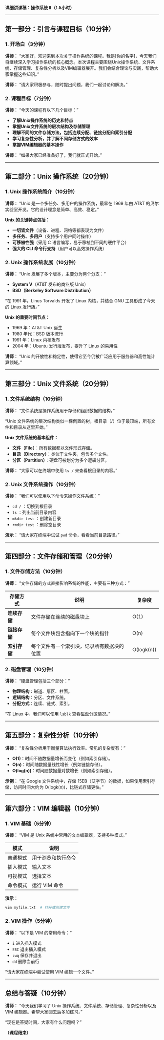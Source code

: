 **详细讲课稿：操作系统 II（1.5小时）**

---

## **第一部分：引言与课程目标（10分钟）**

### **1. 开场白（3分钟）**

**讲师：**
“大家好，欢迎来到本次关于操作系统的课程。我是[你的名字]，今天我们将继续深入学习操作系统的核心概念。本次课程主要围绕Unix操作系统、文件系统、存储管理、复杂性分析以及VIM编辑器展开。我们会结合理论与实践，帮助大家掌握这些知识。”

**讲师：**
“请大家积极参与，随时提出问题，我们一起讨论和解决。”

### **2. 课程目标（7分钟）**

**讲师：**
“今天的课程有以下几个目标：”

- **了解Unix操作系统的历史和特点**
- **掌握Unix文件系统的层次结构及存储管理**
- **理解不同的文件存储方法，包括连续分配、链接分配和索引分配**
- **学习复杂性分析，并了解不同存储方式的效率**
- **掌握VIM编辑器的基本操作**

**讲师：**
“如果大家已经准备好了，我们就正式开始。”

---

## **第二部分：Unix 操作系统（20分钟）**

### **1. Unix 操作系统简介（10分钟）**

**讲师：**
“Unix 是一个多任务、多用户的操作系统，最早在 1969 年由 AT&T 的贝尔实验室开发。它的设计理念是简单、高效、稳定。”

**Unix 的关键特点包括：**
- **一切皆文件**（设备、进程、网络等都表现为文件）
- **多任务、多用户**（支持多个用户同时操作）
- **可移植性强**（采用 C 语言编写，易于移植到不同的硬件平台）
- **强大的 CLI 命令行支持**（用户可以高效操作系统）

### **2. Unix 操作系统发展（10分钟）**

**讲师：**
“Unix 发展了多个版本，主要分为两个分支：”
- **System V**（AT&T 发布的商业版 Unix）
- **BSD（Berkeley Software Distribution）**

“在 1991 年，Linus Torvalds 开发了 Linux 内核，并结合 GNU 工具形成了今天的 Linux 发行版。”

**Unix 的重要时间节点：**
- 1969 年：AT&T Unix 诞生
- 1980 年代：BSD 版本流行
- 1991 年：Linux 内核发布
- 2004 年：Ubuntu 发行版发布，提升了 Linux 的易用性

**讲师：**
“Unix 的开放性和稳定性，使得它至今仍被广泛应用于服务器和高性能计算领域。”

---

## **第三部分：Unix 文件系统（20分钟）**

### **1. 文件系统结构（10分钟）**

**讲师：**
“文件系统是操作系统用于存储和组织数据的结构。”

“Unix 文件系统的层次结构类似一棵倒置的树，根目录（/）位于最顶端，所有文件和目录从这里开始。”

**Unix 文件系统的基本组件：**
- **文件（File）**：所有数据都以文件形式存储。
- **目录（Directory）**：类似于文件夹，包含多个文件。
- **分区（Partition）**：硬盘可被划分为多个逻辑分区。

**讲师：**
“大家可以在终端中使用 `ls /` 来查看根目录的内容。”

### **2. Unix 文件系统操作（10分钟）**

**讲师：**
“我们可以使用以下命令来操作文件系统：”
- `cd /` ：切换到根目录
- `ls` ：列出当前目录内容
- `mkdir test` ：创建新目录
- `rmdir test` ：删除空目录

**演示：**
“请大家在终端中试试 `pwd` 命令，看看当前目录路径。”

---

## **第四部分：文件存储和管理（20分钟）**

### **1. 文件存储方法（10分钟）**

**讲师：**
“文件存储的方式直接影响系统的性能，主要有三种方式：”

| 存储方式 | 说明 | 复杂度 |
|----------|---------------------|------|
| **连续存储** | 文件存储在连续的磁盘块上 | O(1) |
| **链接存储** | 每个文件块包含指向下一个块的指针 | O(n) |
| **索引存储** | 每个文件有一个索引块，记录所有数据块的位置 | O(logk(n)) |

### **2. 磁盘管理（10分钟）**

**讲师：**
“硬盘管理包括三个部分：”
- **物理结构**：磁道、扇区、柱面。
- **逻辑结构**：分区、文件系统。
- **分配方式**：连续、链式、索引。

“在 Linux 中，我们可以使用 `lsblk` 查看磁盘分区情况。”

---

## **第五部分：复杂性分析（10分钟）**

**讲师：**
“复杂性分析用于衡量算法执行效率。常见的复杂度有：”
- **O(1)**：时间不随数据量增长而变化（例如索引存储）。
- **O(n)**：时间随数据量线性增长（例如链接存储）。
- **O(log(n))**：时间随数据量对数增长（例如索引存储）。

**示例：**
“在 Google 文件系统中，存储 15EB（艾字节）的数据，如果使用索引存储，访问时间大约为 O(logk(n))，比链式存储更快。”

---

## **第六部分：VIM 编辑器（10分钟）**

### **1. VIM 基础（5分钟）**

**讲师：**
“VIM 是 Unix 系统中常用的文本编辑器，支持多种模式。”

| 模式 | 说明 |
|------|------|
| 普通模式 | 用于浏览和执行命令 |
| 插入模式 | 输入文本 |
| 可视模式 | 选择文本 |
| 命令模式 | 运行 VIM 命令 |

**演示：**
```bash
vim myfile.txt  # 打开或创建文件
```

### **2. VIM 操作（5分钟）**

**讲师：**
“以下是 VIM 的常用命令：”
- `i` 进入插入模式
- `ESC` 退出插入模式
- `:wq` 保存并退出
- `dd` 删除当前行

“请大家在终端中尝试使用 VIM 编辑一个文件。”

---

## **总结与答疑（10分钟）**

**讲师：**
“今天我们学习了 Unix 操作系统、文件系统、存储管理、复杂性分析以及 VIM 编辑器。希望大家回去后多加练习。”

“现在是答疑时间，大家有什么问题吗？”

**（课程结束）**

